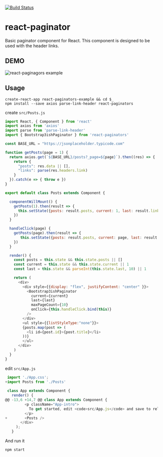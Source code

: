 [![Build Status](https://travis-ci.org/okamuuu/react-paginators.svg?branch=master)](https://travis-ci.org/okamuuu/react-paginators)

# react-paginator

Basic paginator component for React. This component is designed to be used with the header links.

## DEMO

![react-paginagors example](https://cloud.githubusercontent.com/assets/123702/23536492/993b16c4-0008-11e7-81c4-f3d1b9be6840.gif)

## Usage

```
create-react-app react-paginators-example && cd $_
npm install --save axios parse-link-header react-paginators
```

create `src/Posts.js`

```javascript
import React, { Component } from 'react'
import axios from 'axios'
import parse from 'parse-link-header'
import { Bootstrap3ishPaginator } from 'react-paginators'

const BASE_URL = "https://jsonplaceholder.typicode.com"

function getPosts(page = 1) {
  return axios.get(`${BASE_URL}/posts?_page=${page}`).then((res) => {
    return {
      "posts": res.data || [],
      "links": parse(res.headers.link)
    }
  }).catch(e => { throw e })
}

export default class Posts extends Component {

  componentWillMount() {
    getPosts(1).then(result => {
      this.setState({posts: result.posts, current: 1, last: result.links.last._page})
    })
  }

  handleClick(page) {
    getPosts(page).then(result => {
       this.setState({posts: result.posts, current: page, last: result.links.last._page})
    })
  }

  render() {
    const posts = this.state && this.state.posts || []
    const current = this.state && this.state.current || 1
    const last = this.state && parseInt(this.state.last, 10) || 1

    return (
      <div>
        <div style={{display: "flex", justifyContent: "center" }}>
          <Bootstrap3ishPaginator
            current={current}
            last={last}
            maxPageCount={10}
            onClick={this.handleClick.bind(this)}
          />
        </div>
        <ul style={{listStyleType:"none"}}>
        {posts.map(post => (
          <li id={post.id}>{post.title}</li>
        ))}
        </ul>
      </div>
    )
  }
}
```

edit `src/App.js`

```javascript
 import './App.css';
+import Posts from './Posts'
 
 class App extends Component {
   render() {
@@ -13,6 +14,7 @@ class App extends Component {
         <p className="App-intro">
           To get started, edit <code>src/App.js</code> and save to reload.
         </p>
+        <Posts />
       </div>
     );
   }
```

And run it

```
npm start
```
